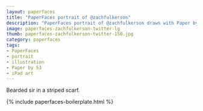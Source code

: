```yaml
---
layout: paperfaces
title: "PaperFaces portrait of @zachfulkerson"
description: "PaperFaces portrait of @zachfulkerson drawn with Paper by 53 on an iPad."
image: paperfaces-zachfulkerson-twitter-lg
thumb: paperfaces-zachfulkerson-twitter-150.jpg
category: paperfaces
tags: 
- PaperFaces
- portrait
- illustration
- Paper by 53
- iPad art
---
```


Bearded sir in a striped scarf.

{% include paperfaces-boilerplate.html %}